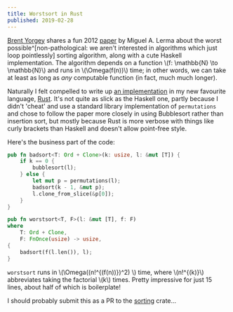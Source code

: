 ```yaml
---
title: Worstsort in Rust
published: 2019-02-28
---
```


[Brent Yorgey] shares a fun 2012 [paper] by Miguel A. Lerma about the
worst possible^[non-pathological: we aren't interested in algorithms
which just loop pointlessly] sorting algorithm, along with a cute
Haskell implementation.  The algorithm depends on a function \\(f:
\\mathbb{N} \\to \\mathbb{N}\\) and runs in \\(\\Omega(f(n))\\) time;
in other words, we can take at least as long as _any_ computable
function (in fact, much much longer).

Naturally I felt compelled to write up [an implementation] in my new
favourite language, [Rust].  It's not quite as slick as the Haskell
one, partly because I didn't 'cheat' and use a standard library
implementation of `permutations` and chose to follow the paper more
closely in using Bubblesort rather than insertion sort, but mostly
because Rust is more verbose with things like curly brackets than
Haskell and doesn't allow point-free style.

Here's the business part of the code:
```rust
pub fn badsort<T: Ord + Clone>(k: usize, l: &mut [T]) {
    if k == 0 {
        bubblesort(l);
    } else {
        let mut p = permutations(l);
        badsort(k - 1, &mut p);
        l.clone_from_slice(&p[0]);
    }
}

pub fn worstsort<T, F>(l: &mut [T], f: F)
where
    T: Ord + Clone,
    F: FnOnce(usize) -> usize,
{
    badsort(f(l.len()), l);
}
```
`worstsort` runs in \\(\\Omega((n!^{(f(n))})\^2) \\) time, where
\\(n!^{(k)}\\) abbreviates taking the factorial \\(k\\) times.
Pretty impressive for just 15 lines, about half of which is
boilerplate!

I should probably submit this as a PR to the [sorting] crate...

[nest]: https://nest.pijul.com/jshholland/worstsort
[Brent Yorgey]: https://byorgey.wordpress.com/2019/02/16/worstsort/
[paper]: https://sites.math.northwestern.edu/~mlerma/papers/inefficient_algorithms.pdf
[Rust]: https://www.rust-lang.org/
[an implementation]: https://nest.pijul.com/jshholland/worstsort
[sorting]: https://crates.io/crates/sorting
